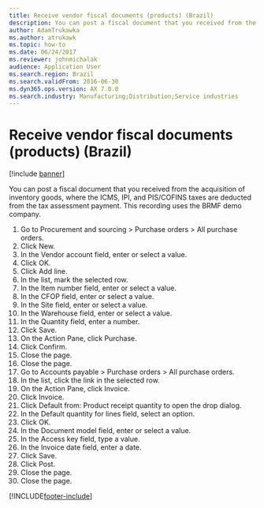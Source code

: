 ```yaml
---
title: Receive vendor fiscal documents (products) (Brazil)
description: You can post a fiscal document that you received from the acquisition of inventory goods, where PIS/COFINS taxes are deducted from the tax assessment payment.
author: AdamTrukawka
ms.author: atrukawk
ms.topic: how-to
ms.date: 06/24/2017
ms.reviewer: johnmichalak
audience: Application User
ms.search.region: Brazil
ms.search.validFrom: 2016-06-30
ms.dyn365.ops.version: AX 7.0.0
ms.search.industry: Manufacturing;Distribution;Service industries
---
```


# Receive vendor fiscal documents (products) (Brazil)

[!include [banner](../../includes/banner.md)]

You can post a fiscal document that you received from the acquisition of inventory goods, where the ICMS, IPI, and PIS/COFINS taxes are deducted from the tax assessment payment. This recording uses the BRMF demo company.

1. Go to Procurement and sourcing > Purchase orders > All purchase orders.
2. Click New.
3. In the Vendor account field, enter or select a value.
4. Click OK.
5. Click Add line.
6. In the list, mark the selected row.
7. In the Item number field, enter or select a value.
8. In the CFOP field, enter or select a value.
9. In the Site field, enter or select a value.
10. In the Warehouse field, enter or select a value.
11. In the Quantity field, enter a number.
12. Click Save.
13. On the Action Pane, click Purchase.
14. Click Confirm.
15. Close the page.
16. Close the page.
17. Go to Accounts payable > Purchase orders > All purchase orders.
18. In the list, click the link in the selected row.
19. On the Action Pane, click Invoice.
20. Click Invoice.
21. Click Default from: Product receipt quantity to open the drop dialog.
22. In the Default quantity for lines field, select an option.
23. Click OK.
24. In the Document model field, enter or select a value.
25. In the Access key field, type a value.
26. In the Invoice date field, enter a date.
27. Click Save.
28. Click Post.
29. Close the page.
30. Close the page.



[!INCLUDE[footer-include](../../../includes/footer-banner.md)]
